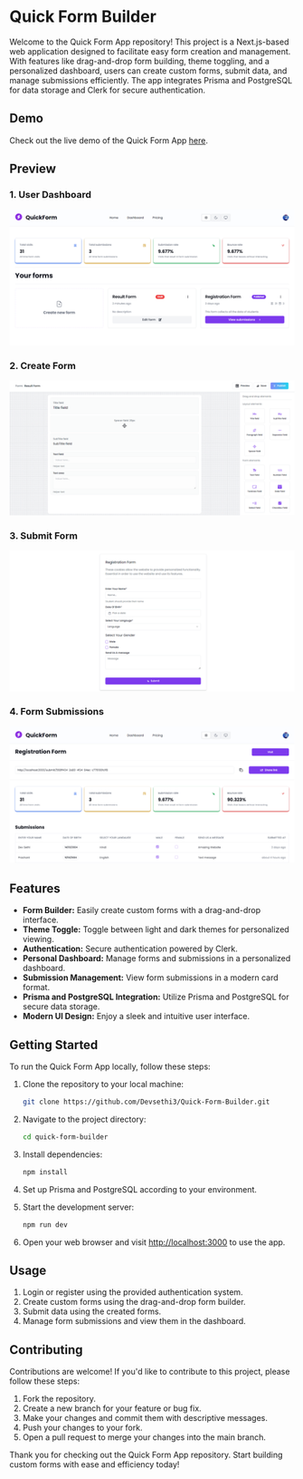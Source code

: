 # Quick Form Builder

Welcome to the Quick Form App repository! This project is a Next.js-based web application designed to facilitate easy form creation and management. With features like drag-and-drop form building, theme toggling, and a personalized dashboard, users can create custom forms, submit data, and manage submissions efficiently. The app integrates Prisma and PostgreSQL for data storage and Clerk for secure authentication.

## Demo

Check out the live demo of the Quick Form App [here](https://quick-form-one.vercel.app).

## Preview

### 1. User Dashboard

![User Dashboard](preview_dashboard.png)

### 2. Create Form

![Create Form](preview_create_form.png)

### 3. Submit Form

![Submit Form](preview_submit_form.png)

### 4. Form Submissions

![Form Submissions](preview_submission_cards.png)

## Features

- **Form Builder:** Easily create custom forms with a drag-and-drop interface.
- **Theme Toggle:** Toggle between light and dark themes for personalized viewing.
- **Authentication:** Secure authentication powered by Clerk.
- **Personal Dashboard:** Manage forms and submissions in a personalized dashboard.
- **Submission Management:** View form submissions in a modern card format.
- **Prisma and PostgreSQL Integration:** Utilize Prisma and PostgreSQL for secure data storage.
- **Modern UI Design:** Enjoy a sleek and intuitive user interface.

## Getting Started

To run the Quick Form App locally, follow these steps:

1. Clone the repository to your local machine:

   ```bash
   git clone https://github.com/Devsethi3/Quick-Form-Builder.git
   ```

2. Navigate to the project directory:

   ```bash
   cd quick-form-builder
   ```

3. Install dependencies:

   ```bash
   npm install
   ```

4. Set up Prisma and PostgreSQL according to your environment.

5. Start the development server:

   ```bash
   npm run dev
   ```

6. Open your web browser and visit [http://localhost:3000](http://localhost:3000) to use the app.

## Usage

1. Login or register using the provided authentication system.
2. Create custom forms using the drag-and-drop form builder.
3. Submit data using the created forms.
4. Manage form submissions and view them in the dashboard.

## Contributing

Contributions are welcome! If you'd like to contribute to this project, please follow these steps:

1. Fork the repository.
2. Create a new branch for your feature or bug fix.
3. Make your changes and commit them with descriptive messages.
4. Push your changes to your fork.
5. Open a pull request to merge your changes into the main branch.

Thank you for checking out the Quick Form App repository. Start building custom forms with ease and efficiency today!
